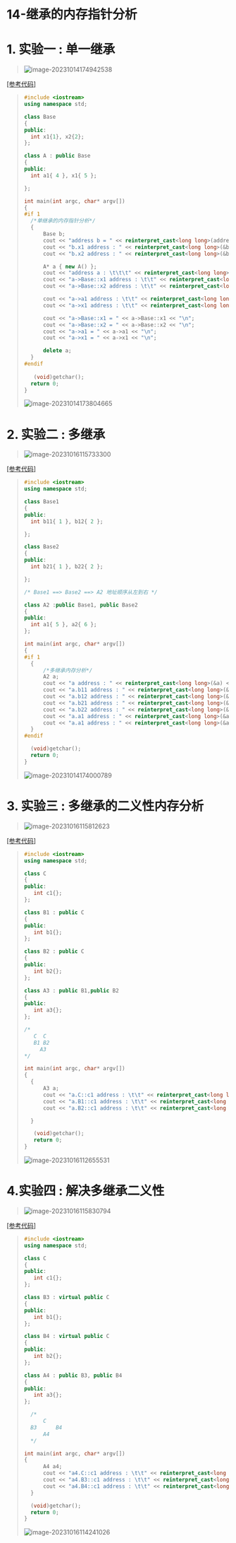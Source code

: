 # 14-继承的内存指针分析

# 1. 实验一 : 单一继承

><img src="./assets/image-20231014174942538.png" alt="image-20231014174942538" />

[[参考代码]](https://github.com/WONGZEONJYU/cpp_memory_pool_note/blob/main/code/117_inherit_class/117_inherit_class.cpp)

>```c++
>#include <iostream>
>using namespace std;
>
>class Base
>{
>public:
>	int x1{1}, x2{2};
>};
>
>class A : public Base
>{
>public:
>	int a1{ 4 }, x1{ 5 };
>
>};
>
>int main(int argc, char* argv[])
>{
>#if 1
>	/*单继承的内存指针分析*/
>	{
>		Base b;
>		cout << "address b = " << reinterpret_cast<long long>(addressof(b)) << "\n";
>		cout << "b.x1 address : " << reinterpret_cast<long long>(&b.x1) << "\n";
>		cout << "b.x2 address : " << reinterpret_cast<long long>(&b.x2) << "\n";
>
>		A* a { new A() };
>		cout << "address a : \t\t\t" << reinterpret_cast<long long>(a) << "\n";
>		cout << "a->Base::x1 address : \t\t" << reinterpret_cast<long long>(&a->Base::x1) << "\n";
>		cout << "a->Base::x2 address : \t\t" << reinterpret_cast<long long>(&a->Base::x2) << "\n";
>
>		cout << "a->a1 address : \t\t" << reinterpret_cast<long long>(&a->a1) << "\n";
>		cout << "a->x1 address : \t\t" << reinterpret_cast<long long>(&a->x1) << "\n";
>
>		cout << "a->Base::x1 = " << a->Base::x1 << "\n";
>		cout << "a->Base::x2 = " << a->Base::x2 << "\n";
>		cout << "a->a1 = " << a->a1 << "\n";
>		cout << "a->x1 = " << a->x1 << "\n";
>
>		delete a;
>	}
>#endif
>    
>    (void)getchar();
>	return 0;
>}
>```
>
><img src="./assets/image-20231014173804665.png" alt="image-20231014173804665" />

# 2. 实验二 : 多继承

><img src="./assets/image-20231016115733300.png" alt="image-20231016115733300" />

[[参考代码]](https://github.com/WONGZEONJYU/cpp_memory_pool_note/blob/main/code/117_inherit_class/117_inherit_class.cpp)

>```c++
>#include <iostream>
>using namespace std;
>
>class Base1
>{
>public:
>	int b11{ 1 }, b12{ 2 };
>
>};
>
>class Base2
>{
>public:
>	int b21{ 1 }, b22{ 2 };
>
>};
>
>/* Base1 ==> Base2 ==> A2 地址顺序从左到右 */
>
>class A2 :public Base1, public Base2
>{
>public:
>	int a1{ 5 }, a2{ 6 };
>};
>
>int main(int argc, char* argv[])
>{
>#if 1
>	{
>		/*多继承内存分析*/
>		A2 a;
>		cout << "a address : " << reinterpret_cast<long long>(&a) << "\n";
>		cout << "a.b11 address : " << reinterpret_cast<long long>(&a.b11) << "\n";
>		cout << "a.b12 address : " << reinterpret_cast<long long>(&a.b12) << "\n";
>		cout << "a.b21 address : " << reinterpret_cast<long long>(&a.b21) << "\n";
>		cout << "a.b22 address : " << reinterpret_cast<long long>(&a.b22) << "\n";
>		cout << "a.a1 address : " << reinterpret_cast<long long>(&a.a1) << "\n";
>		cout << "a.a1 address : " << reinterpret_cast<long long>(&a.a2) << "\n";
>	}
>#endif
>
>	(void)getchar();
>	return 0;
>}
>```
>
><img src="./assets/image-20231014174000789.png" alt="image-20231014174000789" />

# 3. 实验三 : 多继承的二义性内存分析

><img src="./assets/image-20231016115812623.png" alt="image-20231016115812623" />
>
>

[[参考代码]](https://github.com/WONGZEONJYU/cpp_memory_pool_note/blob/main/code/117_inherit_class/117_inherit_class.cpp)

>```c++
>#include <iostream>
>using namespace std;
>
>class C
>{
>public:
>    int c1{};
>};
>
>class B1 : public C
>{
>public:
>    int b1{};
>};
>
>class B2 : public C
>{
>public:
>    int b2{};
>};
>
>class A3 : public B1,public B2
>{
>public:
>    int a3{};
>};
>
>/*
>    C	C
>    B1	B2
>      A3
>*/
>
>int main(int argc, char* argv[])
>{
>	{
>		A3 a;
>		cout << "a.C::c1 address : \t\t" << reinterpret_cast<long long>(&a.C::c1) << "\n";
>		cout << "a.B1::c1 address : \t\t" << reinterpret_cast<long long>(&a.B1::c1) << "\n";
>		cout << "a.B2::c1 address : \t\t" << reinterpret_cast<long long>(&a.B2::c1) << "\n";
>
>	}
>
>    (void)getchar();
>    return 0;
>}
>
>```
>
><img src="./assets/image-20231016112655531.png" alt="image-20231016112655531" />

# 4.实验四 : 解决多继承二义性

><img src="./assets/image-20231016115830794.png" alt="image-20231016115830794" />

[[参考代码]](https://github.com/WONGZEONJYU/cpp_memory_pool_note/blob/main/code/117_inherit_class/117_inherit_class.cpp)

>```c++
>#include <iostream>
>using namespace std;
>
>class C
>{
>public:
>    int c1{};
>};
>
>class B3 : virtual public C
>{
>public:
>    int b1{};
>};
>
>class B4 : virtual public C
>{
>public:
>    int b2{};
>};
>
>class A4 : public B3, public B4
>{
>public:
>    int a3{};
>};
>
>	/*
>		C
>	B3		B4
>		A4
>	*/
>
>int main(int argc, char* argv[])
>{
>		A4 a4;
>		cout << "a4.C::c1 address : \t\t" << reinterpret_cast<long long>(&a4.C::c1) << "\n";
>		cout << "a4.B3::c1 address : \t\t" << reinterpret_cast<long long>(&a4.B3::c1) << "\n";
>		cout << "a4.B4::c1 address : \t\t" << reinterpret_cast<long long>(&a4.B4::c1) << "\n";
>	}
>
>	(void)getchar();
>	return 0;
>}
>```
>
><img src="./assets/image-20231016114241026.png" alt="image-20231016114241026" />

